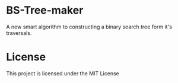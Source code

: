 # BS-Tree-maker
A new smart algorithm to constructing a binary search tree form it's traversals.

# License
This project is licensed under the MIT License
